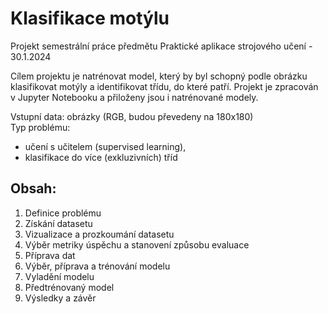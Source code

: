 # Klasifikace motýlu
Projekt semestrální práce předmětu Praktické aplikace strojového učení - 30.1.2024

Cílem projektu je natrénovat model, který by byl schopný podle obrázku klasifikovat motýly a identifikovat třídu, do které patří. 
Projekt je zpracován v Jupyter Notebooku a přiloženy jsou i natrénované modely.

Vstupní data: obrázky (RGB, budou převedeny na 180x180) \
Typ problému: 
- učení s učitelem (supervised learning), 
- klasifikace do více (exkluzivních) tříd

## Obsah:
1. Definice problému
2. Získání datasetu
3. Vizualizace a prozkoumání datasetu
4. Výběr metriky úspěchu a stanovení způsobu evaluace
5. Příprava dat
6. Výběr, příprava a trénování modelu
7. Vyladění modelu
8. Předtrénovaný model
9. Výsledky a závěr
